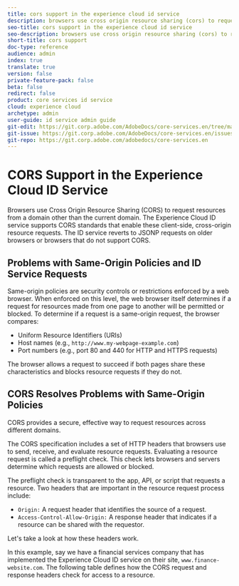 ```yaml
---
title: cors support in the experience cloud id service
description: browsers use cross origin resource sharing (cors) to request resources from a domain other than the current domain.
seo-title: cors support in the experience cloud id service
seo-description: browsers use cross origin resource sharing (cors) to request resources from a domain other than the current domain.
short-title: cors support
doc-type: reference
audience: admin
index: true
translate: true
version: false
private-feature-pack: false
beta: false
redirect: false
product: core services id service
cloud: experience cloud
archetype: admin
user-guide: id service admin guide
git-edit: https://git.corp.adobe.com/AdobeDocs/core-services.en/tree/master/help/id-service/reference/reference-cors.md
git-issue: https://git.corp.adobe.com/AdobeDocs/core-services.en/issues/new
git-repo: https://git.corp.adobe.com/adobedocs/core-services.en
---
```

<!--Meta Data Values

**Required Meta for search optimization and page data**

title: free text string

description: free text string

seo-title: free text string

seo-description: free text string

**Optional Meta for extended capabilities**

audience:
all (default), admin, developer, end-user
 
index: true (default), false
 
translate:
true (default), false
 
doc-type:
reference (default), tutorials

version:
false (default), Classic, Standard, 6.5, 6.4, 6.3, 6.2
 
private-feature-pack:
false (default), true
 
beta:
false (default), true
 
redirect:
false (default), pathname
-->

# CORS Support in the Experience Cloud ID Service

Browsers use Cross Origin Resource Sharing (CORS) to request resources from a domain other than the current domain. The Experience Cloud ID service supports CORS standards that enable these client-side, cross-origin resource requests. The ID service reverts to JSONP requests on older browsers or browsers that do not support CORS.

## Problems with Same-Origin Policies and ID Service Requests

Same-origin policies are security controls or restrictions enforced by a web browser. When enforced on this level, the web browser itself determines if a request for resources made from one page to another will be permitted or blocked. To determine if a request is a same-origin request, the browser compares:

+ Uniform Resource Identifiers (URIs)
+ Host names (e.g., `http://www.my-webpage-example.com`)
+ Port numbers (e.g., port 80 and 440 for HTTP and HTTPS requests)

The browser allows a request to succeed if both pages share these characteristics and blocks resource requests if they do not.

## CORS Resolves Problems with Same-Origin Policies

CORS provides a secure, effective way to request resources across different domains. 

The CORS specification includes a set of HTTP headers that browsers use to send, receive, and evaluate resource requests. Evaluating a resource request is called a preflight check. This check lets browsers and servers determine which requests are allowed or blocked. 

The preflight check is transparent to the app, API, or script that requests a resource. Two headers that are important in the resource request process include:

+ `Origin:` A request header that identifies the source of a request.
+ `Access-Control-Allow-Origin:` A response header that indicates if a resource can be shared with the requestor.

Let's take a look at how these headers work.

In this example, say we have a financial services company that has implemented the Experience Cloud ID service on their site, `www.finance-website.com`. The following table defines how the CORS request and response headers check for access to a resource.